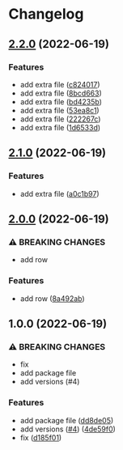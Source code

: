 # Changelog

## [2.2.0](https://github.com/antropovAlexandr/testProject/compare/v2.1.0...v2.2.0) (2022-06-19)


### Features

* add extra file ([c824017](https://github.com/antropovAlexandr/testProject/commit/c824017d762f58b5e896547608d27852b9ead221))
* add extra file ([8bcd663](https://github.com/antropovAlexandr/testProject/commit/8bcd663dabd9ff3ddf7b7165a716c449eeb2b667))
* add extra file ([bd4235b](https://github.com/antropovAlexandr/testProject/commit/bd4235b6699ca265d48a5fda945b2e95e46681d9))
* add extra file ([53ea8c1](https://github.com/antropovAlexandr/testProject/commit/53ea8c1adee65f2d25c1640d743dfcf2f84fe816))
* add extra file ([222267c](https://github.com/antropovAlexandr/testProject/commit/222267c9c72231532f755c611407a51b61f78bc6))
* add extra file ([1d6533d](https://github.com/antropovAlexandr/testProject/commit/1d6533d626d1cba8f43ce04ee05e500def082520))

## [2.1.0](https://github.com/antropovAlexandr/testProject/compare/v2.0.0...v2.1.0) (2022-06-19)


### Features

* add extra file ([a0c1b97](https://github.com/antropovAlexandr/testProject/commit/a0c1b9702eda40535335d70e89c1e6f0046eff77))

## [2.0.0](https://github.com/antropovAlexandr/testProject/compare/v1.0.0...v2.0.0) (2022-06-19)


### ⚠ BREAKING CHANGES

* add row

### Features

* add row ([8a492ab](https://github.com/antropovAlexandr/testProject/commit/8a492ab4eb41dfe4d004a41b81c6536bc498def2))

## 1.0.0 (2022-06-19)


### ⚠ BREAKING CHANGES

* fix
* add package file
* add versions (#4)

### Features

* add package file ([dd8de05](https://github.com/antropovAlexandr/testProject/commit/dd8de050e93de39d360a81da66a6da452bcb5514))
* add versions ([#4](https://github.com/antropovAlexandr/testProject/issues/4)) ([4de59f0](https://github.com/antropovAlexandr/testProject/commit/4de59f0811cc5c7910ee3366a6554317c4cf0d0a))
* fix ([d185f01](https://github.com/antropovAlexandr/testProject/commit/d185f014e34b4708b7588ef419383123fe2df600))
